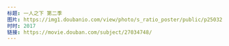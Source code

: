 ```yaml
---
标题: 一人之下 第二季
图片: https://img1.doubanio.com/view/photo/s_ratio_poster/public/p2503247980.jpg
时时: 2017
链接: https://movie.douban.com/subject/27034748/
---
```

